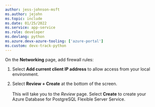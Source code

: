 ```yaml
---
author: jess-johnson-msft
ms.author: jejohn
ms.topic: include
ms.date: 01/25/2022
ms.service: app-service
ms.role: developer
ms.devlang: python
ms.azure.devx-azure-tooling: ['azure-portal']
ms.custom: devx-track-python
---
```


On the **Networking** page, add firewall rules:

1. Select **Add current client IP address** to allow access from your local environment.

1. Select **Review + Create** at the bottom of the screen.
<br><br>
This will take you to the *Review* page.  Select **Create** to create your Azure Database for PostgreSQL Flexible Server Service.
